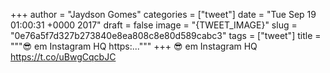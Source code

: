 
+++
author = "Jaydson Gomes"
categories = ["tweet"]
date = "Tue Sep 19 01:00:31 +0000 2017"
draft = false
image = "{TWEET_IMAGE}"
slug = "0e76a5f7d327b273840e8ea808c8e80d589cabc3"
tags = ["tweet"]
title = """😎 em Instagram HQ https:..."""
+++
😎 em Instagram HQ https://t.co/uBwgCqcbJC
